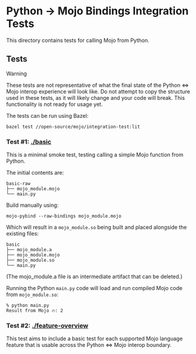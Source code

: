 # Python -> Mojo Bindings Integration Tests

This directory contains tests for calling Mojo from Python.

## Tests

> [!WARNING]
>
> These tests are not representative of what the final state of the Python <=>
> Mojo interop experience will look like. Do not attempt to copy the structure
> used in these tests, as it will likely change and your code will break. This
> functionality is not ready for usage yet.

The tests can be run using Bazel:

```shell
bazel test //open-source/mojo/integration-test:lit
```

### Test #1: [./basic](./basic/)

This is a minimal smoke test, testing calling a simple Mojo function from
Python.

The initial contents are:

```text
basic-raw
├── mojo_module.mojo
└── main.py
```

Build manually using:

```shell
mojo-pybind --raw-bindings mojo_module.mojo
```

Which will result in a `mojo_module.so` being built and placed alongside the
existing files:

```text
basic
├── mojo_module.a
├── mojo_module.mojo
├── mojo_module.so
└── main.py
```

(The mojo_module.a file is an intermediate artifact that can be deleted.)

Running the Python `main.py` code will load and run compiled Mojo code
from `mojo_module.so`:

```shell
% python main.py
Result from Mojo 🔥: 2
```

### Test #2: [./feature-overview](./feature-overview/)

This test aims to include a basic test for each supported Mojo language
feature that is usable across the Python <=> Mojo interop boundary.
